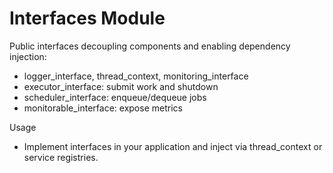 # Interfaces Module

Public interfaces decoupling components and enabling dependency injection:

- logger_interface, thread_context, monitoring_interface
- executor_interface: submit work and shutdown
- scheduler_interface: enqueue/dequeue jobs
- monitorable_interface: expose metrics

Usage
- Implement interfaces in your application and inject via thread_context or service registries.

